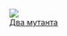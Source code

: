 ![](/books/sf_action/Ежи%20Тумановский/Два%20мутанта.jpg)  
[Два мутанта](/books/sf_action/Ежи%20Тумановский/Два%20мутанта)
